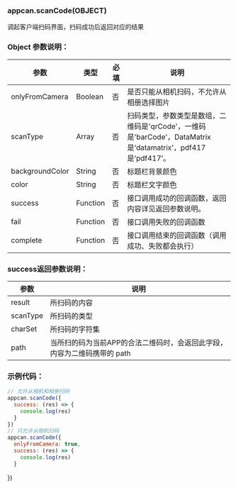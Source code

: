 ### appcan.scanCode(OBJECT)

调起客户端扫码界面，扫码成功后返回对应的结果

### Object 参数说明：

|参数	|类型|	必填|	说明|
|---|----|-----|----|
|onlyFromCamera|	Boolean|	否	|是否只能从相机扫码，不允许从相册选择图片|
|scanType|	Array|	否|	扫码类型，参数类型是数组，二维码是'qrCode'，一维码是'barCode'，DataMatrix是‘datamatrix’，pdf417是‘pdf417’。|
|backgroundColor|	String	|否|	标题栏背景颜色|
|color|	String	|否|	标题栏文字颜色|
|success|	Function|	否	|接口调用成功的回调函数，返回内容详见返回参数说明。|
|fail|	Function|	否	|接口调用失败的回调函数|
|complete|	Function|	否|	接口调用结束的回调函数（调用成功、失败都会执行）|

### success返回参数说明：


|参数	|说明|
|-----|----|
|result|	所扫码的内容|
|scanType	|所扫码的类型|
|charSet|	所扫码的字符集|
|path	|当所扫的码为当前APP的合法二维码时，会返回此字段，内容为二维码携带的 path|

### 示例代码：

```javascript
// 允许从相机和相册扫码
appcan.scanCode({
  success: (res) => {
    console.log(res)
  }
})
// 只允许从相机扫码
appcan.scanCode({
  onlyFromCamera: true,
  success: (res) => {
    console.log(res)
  }
```

})
